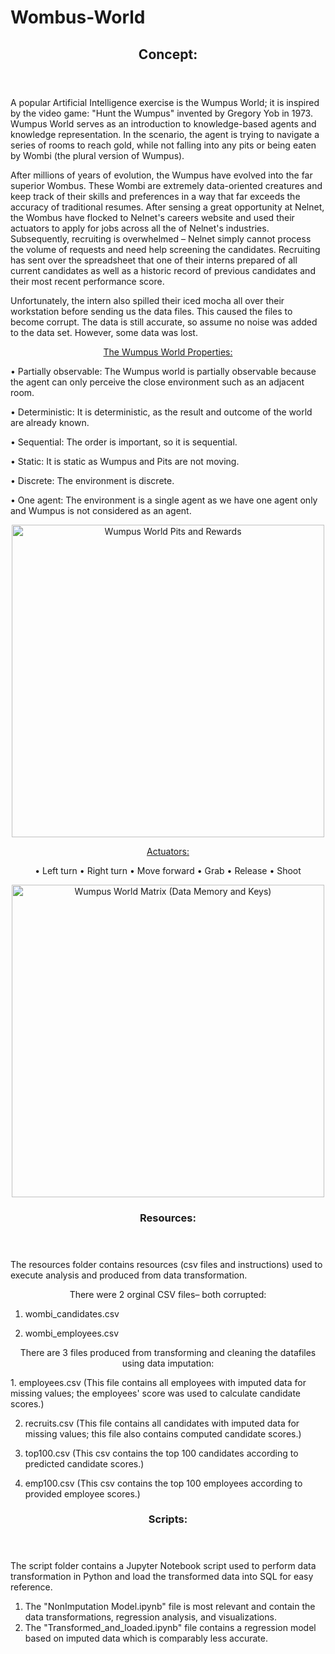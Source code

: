 # Wombus-World
<p align="center">
 <header>
   <h2>Concept:</h2>
 </header>
 </p>

   A popular Artificial Intelligence exercise is the Wumpus World; it is inspired by the video game: "Hunt the Wumpus" invented by Gregory Yob in 1973. Wumpus World serves as an introduction to knowledge-based agents and knowledge representation. In the scenario, the agent is trying to navigate a series of rooms to reach gold, while not falling into any pits or being eaten by Wombi (the plural version of Wumpus).
  
   After millions of years of evolution, the Wumpus have evolved into the far superior Wombus. These Wombi are extremely data-oriented creatures and keep track of their skills and preferences in a way that far exceeds the accuracy of traditional resumes. After sensing a great opportunity at Nelnet, the Wombus have flocked to Nelnet's careers website and used their actuators to apply for jobs across all the of Nelnet's industries. Subsequently, recruiting is overwhelmed – Nelnet simply cannot process the volume of requests and need help screening the candidates. Recruiting has sent over the spreadsheet that one of their interns prepared of all current candidates as well as a historic record of previous candidates and their most recent performance score.
  
   Unfortunately, the intern also spilled their iced mocha all over their workstation before sending us the data files. This caused the files to become corrupt. The data is still accurate, so assume no noise was added to the data set. However, some data was lost.
  
<p align="center">
                           <a href="https://www.javatpoint.com/the-wumpus-world-in-artificial-intelligence">The Wumpus World Properties:</a>
</p>
  
• Partially observable: The Wumpus world is partially observable because the agent can only perceive the close environment such as an adjacent room.

• Deterministic: It is deterministic, as the result and outcome of the world are already known.

• Sequential: The order is important, so it is sequential.

• Static: It is static as Wumpus and Pits are not moving.

• Discrete: The environment is discrete.

• One agent: The environment is a single agent as we have one agent only and Wumpus is not considered as an agent.

<p align="center">
<img width="500" src="https://repository-images.githubusercontent.com/254698189/4d035600-0afd-11eb-8052-a3f9a9d74041" alt="Wumpus World Pits and Rewards">
</p>
  
  
<p align="center">
                        <a href="https://www.javatpoint.com/the-wumpus-world-in-artificial-intelligence">Actuators:</a>  
</p>

<p align="center">  
• Left turn
• Right turn
• Move forward
• Grab
• Release
• Shoot
</p>

<p align="center">
<img width="500" src="https://www.massey.ac.nz/~mjjohnso/notes/59302/fig06.04.gif" alt="Wumpus World Matrix (Data Memory and Keys)">
</p>

<p align="center">
 <header>
<h3>Resources:</h3>
 </header>
 </p>

The resources folder contains resources (csv files and instructions) used to execute analysis and produced from data transformation. 

<p align="center">
There were 2 orginal CSV files– both corrupted:
 
1. wombi_candidates.csv
 
2. wombi_employees.csv
</p>

<p align="center">
There are 3 files produced from transforming and cleaning the datafiles using data imputation:
</p>
1. employees.csv (This file contains all employees with imputed data for missing values; the employees' score was used to calculate candidate scores.) 

2. recruits.csv (This file contains all candidates with imputed data for missing values; this file also contains computed candidate scores.)


3. top100.csv (This csv contains the top 100 candidates according to predicted candidate scores.)


4. emp100.csv (This csv contains the top 100 employees according to provided employee scores.)

<p align="center">
 <header>
 <h3>Scripts:</h3>
 </header>
 </p>
 
 
The script folder contains a Jupyter Notebook script used to perform data transformation in Python and load the transformed data into SQL for easy reference. 
1. The "NonImputation Model.ipynb" file is most relevant and contain the data transformations, regression analysis, and  visualizations.
2. The "Transformed_and_loaded.ipynb" file contains a regression model based on imputed data which is comparably less accurate.  
